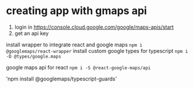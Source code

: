 # creating app with gmaps api

 1. login in https://console.cloud.google.com/google/maps-apis/start
 2. get an api key

install wrapper to integrate react and google maps
  `npm i @googlemaps/react-wrapper`
install custom google types for typescript
  `npm i -D @types/google.maps`

google maps api for react
  `npm i -S @react-google-maps/api`

'npm install @googlemaps/typescript-guards'
